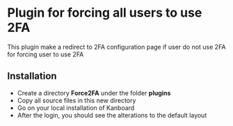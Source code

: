 Plugin for forcing all users to use 2FA
=======================

This plugin make a redirect to 2FA configuration page if user do not use 2FA for
forcing user to use 2FA

Installation
------------

- Create a directory **Force2FA** under the folder **plugins**
- Copy all source files in this new directory
- Go on your local installation of Kanboard
- After the login, you should see the alterations to the default layout
